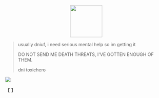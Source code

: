 
  <p align="center">
 <img width="100" height="100" src="[download (1)](https://github.com/user-attachments/assets/050d4073-066f-4b85-81d1-ac2191e82f1e)">
   

> usually dniuf, i need serious mental help so im getting it
>
> DO NOT SEND ME DEATH THREATS, I'VE GOTTEN ENOUGH OF THEM.
>
> dni toxichero




![](https://komarev.com/ghpvc/?username=ELLERN4TE&color=000000&label=PLAYERS&style=for-the-badge)

【    】　



